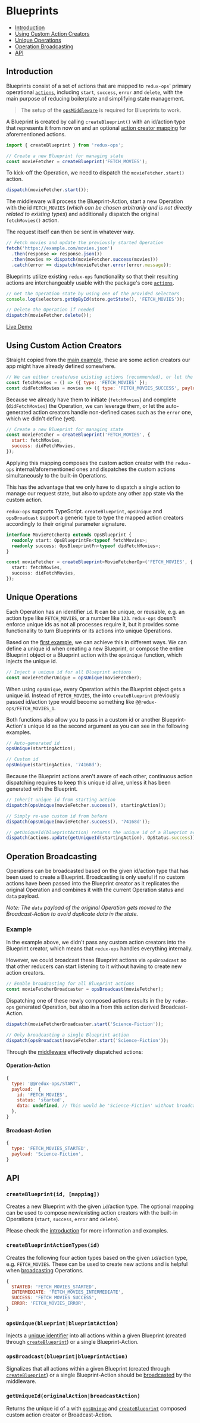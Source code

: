 # Blueprints

- [Introduction](#introduction)
- [Using Custom Action Creators](#using-custom-action-creators)
- [Unique Operations](#unique-operations)
- [Operation Broadcasting](#operation-broadcasting)
- [API](#api)

## Introduction

Blueprints consist of a set of actions that are mapped to `redux-ops`' primary operational [`actions`](Actions.md), including `start`, `success`, `error` and `delete`, with the main purpose of reducing boilerplate and simplifying state management.

> The setup of the [`opsMiddleware`](Middleware.md) is required for Blueprints to work.

A Blueprint is created by calling `createBlueprint()` with an id/action type that represents it from now on and an optional [action creator mapping](#using-custom-action-creators) for aforementioned actions.

```js
import { createBlueprint } from 'redux-ops';

// Create a new Blueprint for managing state
const movieFetcher = createBlueprint('FETCH_MOVIES');
```

To kick-off the Operation, we need to dispatch the `movieFetcher.start()` action.

```js
dispatch(movieFetcher.start());
```

The middleware will process the Blueprint-Action, start a new Operation with the id `FETCH_MOVIES` (_which can be chosen arbitrarily and is not directly related to existing types_) and additionally dispatch the original `fetchMovies()` action.

The request itself can then be sent in whatever way.

```js
// Fetch movies and update the previously started Operation
fetch('https://example.com/movies.json')
  .then(response => response.json())
  .then(movies => dispatch(movieFetcher.success(movies)))
  .catch(error => dispatch(movieFetcher.error(error.message));
```

Blueprints utilize existing `redux-ops` functionality so that their resulting actions are interchangeably usable with the package's core [`actions`](Actions.md).

```js
// Get the Operation state by using one of the provided selectors
console.log(selectors.getOpById(store.getState(), 'FETCH_MOVIES'));

// Delete the Operation if needed
dispatch(movieFetcher.delete());
```

[Live Demo](https://codesandbox.io/s/nervous-river-3bqer)

## Using Custom Action Creators

Straight copied from the [main example](../README.md#example), these are some action creators our app might have already defined somewhere.

```js
// We can either create/use existing actions (recommended), or let the Blueprints handle it for us.
const fetchMovies = () => ({ type: 'FETCH_MOVIES' });
const didFetchMovies = movies => ({ type: 'FETCH_MOVIES_SUCCESS', payload: { movies } });
```

Because we already have them to initiate (`fetchMovies`) and complete (`didFetchMovies`) the Operation, we can leverage them, or let the auto-generated action creators handle non-defined cases such as the `error` one, which we didn't define (yet).

```js
// Create a new Blueprint for managing state
const movieFetcher = createBlueprint('FETCH_MOVIES', {
  start: fetchMovies,
  success: didFetchMovies,
});
```

Applying this mapping composes the custom action creator with the `redux-ops` internal/aforementioned ones and dispatches the custom actions simultaneously to the built-in Operations.

This has the advantage that we only have to dispatch a single action to manage our request state, but also to update any other app state via the custom action.

`redux-ops` supports TypeScript. `createBlueprint`, `opsUnique` and `opsBroadcast` support a generic type to type the mapped action creators accordingly to their original parameter signature.

```ts
interface MovieFetcherOp extends OpsBlueprint {
  readonly start: OpsBlueprintFn<typeof fetchMovies>;
  readonly success: OpsBlueprintFn<typeof didFetchMovies>;
}

const movieFetcher = createBlueprint<MovieFetcherOp>('FETCH_MOVIES', {
  start: fetchMovies,
  success: didFetchMovies,
});
```

## Unique Operations

Each Operation has an identifier `id`. It can be unique, or reusable, e.g. an action type like `FETCH_MOVIES`, or a number like `123`. `redux-ops` doesn't enforce unique ids as not all processes require it, but it provides some functionality to turn Blueprints or its actions into unique Operations.

Based on the [first example](../README.md#example), we can achieve this in different ways. We can define a unique id when creating a new Blueprint, or compose the entire Blueprint object or a Blueprint action with the `opsUnique` function, which injects the unique id.

```js
// Inject a unique id for all Blueprint actions
const movieFetcherUnique = opsUnique(movieFetcher);
```

When using `opsUnique`, every Operation within the Blueprint object gets a unique id. Instead of `FETCH_MOVIES`, the into `createBlueprint` previously passed id/action type would become something like `@@redux-ops/FETCH_MOVIES_1`.

Both functions also allow you to pass in a custom id or another Blueprint-Action's unique id as the second argument as you can see in the following examples.

```js
// Auto-generated id
opsUnique(startingAction);

// Custom id
opsUnique(startingAction, '74168d');
```

Because the Blueprint actions aren't aware of each other, continuous action dispatching requires to keep this unique id alive, unless it has been generated with the Blueprint.

```js
// Inherit unique id from starting action
dispatch(opsUnique(movieFetcher.success(), startingAction));

// Simply re-use custom id from before
dispatch(opsUnique(movieFetcher.success(), '74168d'));

// getUniqueId(blueprintAction) returns the unique id of a Blueprint action
dispatch(actions.update(getUniqueId(startingAction), OpStatus.success));
```

## Operation Broadcasting

Operations can be broadcasted based on the given id/action type that has been used to create a Blueprint. Broadcasting is only useful if no custom actions have been passed into the Blueprint creator as it replicates the original Operation and combines it with the current Operation status and `data` payload.

_Note: The `data` payload of the original Operation gets moved to the Broadcast-Action to avoid duplicate data in the state._

### Example

In the example above, we didn't pass any custom action creators into the Blueprint creator, which means that `redux-ops` handles everything internally.

However, we could broadcast these Blueprint actions via `opsBroadcast` so that other reducers can start listening to it without having to create new action creators.

```js
// Enable broadcasting for all Blueprint actions
const movieFetcherBroadcaster = opsBroadcast(movieFetcher);
```

Dispatching one of these newly composed actions results in the by `redux-ops` generated Operation, but also in a from this action derived Broadcast-Action.

```js
dispatch(movieFetcherBroadcaster.start('Science-Fiction'));

// Only broadcasting a single Blueprint action
dispatch(opsBroadcast(movieFetcher.start('Science-Fiction'));
```

Through the [middleware](Middleware.md) effectively dispatched actions:

#### Operation-Action

```js
{
  type: '@@redux-ops/START',
  payload:  {
    id: 'FETCH_MOVIES',
    status: 'started',
    data: undefined, // This would be 'Science-Fiction' without broadcasting
  },
}
```

#### Broadcast-Action

```js
{
  type: 'FETCH_MOVIES_STARTED',
  payload: 'Science-Fiction',
}
```

## API

### `createBlueprint(id, [mapping])`

Creates a new Blueprint with the given `id`/action type. The optional mapping can be used to compose new/existing action creators with the built-in Operations (`start`, `success`, `error` and `delete`).

Please check the [introduction](#introduction) for more information and examples.

### `createBlueprintActionTypes(id)`

Creates the following four action types based on the given `id`/action type, e.g. `FETCH_MOVIES`. These can be used to create new actions and is helpful when [broadcasting](#operation-broadcasting) Operations.

```js
{
  STARTED: 'FETCH_MOVIES_STARTED',
  INTERMEDIATE: 'FETCH_MOVIES_INTERMEDIATE',
  SUCCESS: 'FETCH_MOVIES_SUCCESS',
  ERROR: 'FETCH_MOVIES_ERROR',
}
```

### `opsUnique(blueprint|blueprintAction)`

Injects a [unique identifier](#unique-operations) into all actions within a given Blueprint (created through [`createBlueprint`](#introduction)) or a single Blueprint-Action.

### `opsBroadcast(blueprint|blueprintAction)`

Signalizes that all actions within a given Blueprint (created through [`createBlueprint`](#introduction)) or a single Blueprint-Action should be [broadcasted](#operation-broadcasting) by the middleware.

### `getUniqueId(originalAction|broadcastAction)`

Returns the unique id of a with [`opsUnique`](#opsuniqueblueprintblueprintaction) and [`createBlueprint`](#introduction) composed custom action creator or Broadcast-Action.
